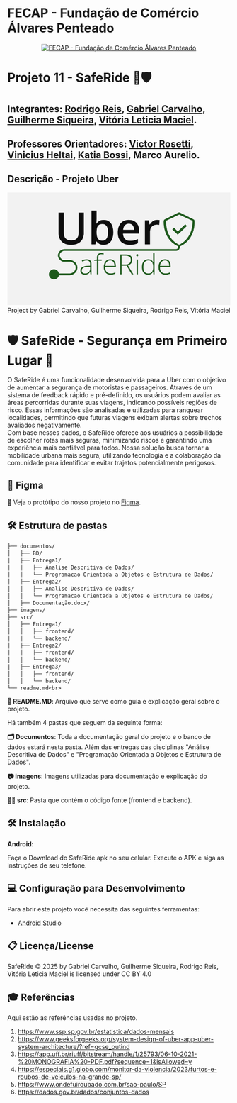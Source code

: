 # FECAP - Fundação de Comércio Álvares Penteado

<p align="center">
<a href= "https://www.fecap.br/"><img src="https://encrypted-tbn0.gstatic.com/images?q=tbn:ANd9GcRhZPrRa89Kma0ZZogxm0pi-tCn_TLKeHGVxywp-LXAFGR3B1DPouAJYHgKZGV0XTEf4AE&usqp=CAU" alt="FECAP - Fundação de Comércio Álvares Penteado" border="0"></a>
</p>

# Projeto 11 - SafeRide 🚗🛡️

## Integrantes: <a href="https://www.linkedin.com/in/rluizreis/">Rodrigo Reis</a>, <a href="https://www.linkedin.com/in/gabrielcarvalhomota/">Gabriel Carvalho</a>, <a href="https://www.linkedin.com/in/sik4s/">Guilherme Siqueira</a>, <a href="https://www.linkedin.com/in/vitória-maciel-8308a42a6/">Vitória Leticia Maciel</a>.

## Professores Orientadores: <a href="https://www.linkedin.com/in/victorbarq/">Victor Rosetti</a>, <a href="https://www.linkedin.com/in/vheltai/">Vinicius Heltai</a>, <a href="https://www.linkedin.com/in/katia-bossi/">Katia Bossi</a>, <a>Marco Aurelio</a>.

## Descrição - Projeto Uber

<p align="center">
<img src="https://github.com/2025-1-NCC3/Projeto11/blob/main/imagens/img_saferide.PNG" alt="SafeRide" border="0"><br>
  Project by <a>Gabriel Carvalho, Guilherme Siqueira, Rodrigo Reis, Vitória Maciel</a>
</p>  

# **🛡️ SafeRide - Segurança em Primeiro Lugar 🚗**<br>
O SafeRide é uma funcionalidade desenvolvida para a Uber com o objetivo de aumentar a segurança de motoristas e passageiros. Através de um sistema de feedback rápido e pré-definido, os usuários podem avaliar as áreas percorridas durante suas viagens, indicando possíveis regiões de risco. Essas informações são analisadas e utilizadas para ranquear localidades, permitindo que futuras viagens exibam alertas sobre trechos avaliados negativamente.<br>
Com base nesses dados, o SafeRide oferece aos usuários a possibilidade de escolher rotas mais seguras, minimizando riscos e garantindo uma experiência mais confiável para todos. Nossa solução busca tornar a mobilidade urbana mais segura, utilizando tecnologia e a colaboração da comunidade para identificar e evitar trajetos potencialmente perigosos.
<br>

## 📲 Figma
<p>🎨 Veja o protótipo do nosso projeto no <a href="https://www.figma.com/design/pZVaycOxvHu24o285go8m4/G11-PI3-UBER?node-id=0-1&p=f&t=Bxm9mognCLlNtvPn-0">Figma</a>.</p>

## 🛠 Estrutura de pastas

```
├── documentos/
│   ├── BD/
│   ├── Entrega1/
│   │   ├── Analise Descritiva de Dados/
│   │   └── Programacao Orientada a Objetos e Estrutura de Dados/
│   ├── Entrega2/
│   │   ├── Analise Descritiva de Dados/
│   │   └── Programacao Orientada a Objetos e Estrutura de Dados/
│   ├── Documentação.docx/
├── imagens/
├── src/
│   ├── Entrega1/
│   │   ├── frontend/
│   │   └── backend/
│   ├── Entrega2/
│   │   ├── frontend/
│   │   └── backend/
|   ├── Entrega3/
│   │   ├── frontend/
│   │   └── backend/
└── readme.md<br>
```

<b>📄 README.MD</b>: Arquivo que serve como guia e explicação geral sobre o projeto.

Há também 4 pastas que seguem da seguinte forma:

<b>🗂️ Documentos</b>: Toda a documentação geral do projeto e o banco de dados estará nesta pasta. Além das entregas das disciplinas "Análise Descritiva de Dados" e "Programação Orientada a Objetos e Estrutura de Dados".

<b>📷 imagens</b>: Imagens utilizadas para documentação e explicação do projeto.

<b>🧑‍💻 src</b>: Pasta que contém o código fonte (frontend e backend).

## 🛠 Instalação

<b>Android:</b>

Faça o Download do SafeRide.apk no seu celular.
Execute o APK e siga as instruções de seu telefone.

## 💻 Configuração para Desenvolvimento

Para abrir este projeto você necessita das seguintes ferramentas:
- <a href="https://developer.android.com/studio?hl=pt-br">Android Studio</a>

## 📋 Licença/License
SafeRide © 2025 by Gabriel Carvalho, Guilherme Siqueira, Rodrigo Reis, Vitória Leticia Maciel is licensed under CC BY 4.0 

## 🎓 Referências

Aqui estão as referências usadas no projeto.

1. <https://www.ssp.sp.gov.br/estatistica/dados-mensais>
2. <https://www.geeksforgeeks.org/system-design-of-uber-app-uber-system-architecture/?ref=gcse_outind>
3. <https://app.uff.br/riuff/bitstream/handle/1/25793/06-10-2021-%20MONOGRAFIA%20-PDF.pdf?sequence=1&isAllowed=y>
4. <https://especiais.g1.globo.com/monitor-da-violencia/2023/furtos-e-roubos-de-veiculos-na-grande-sp/>
5. <https://www.ondefuiroubado.com.br/sao-paulo/SP>
6. <https://dados.gov.br/dados/conjuntos-dados>
